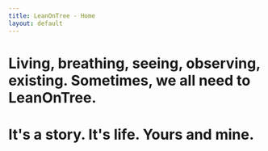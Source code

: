 ```yaml
---
title: LeanOnTree - Home
layout: default
---
```

# Living, breathing, seeing, observing, existing. Sometimes, we all need to LeanOnTree.
# It's a story. It's life. Yours and mine.